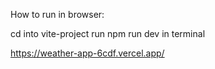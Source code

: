 How to run in browser:

cd into vite-project
run npm run dev in terminal

https://weather-app-6cdf.vercel.app/
